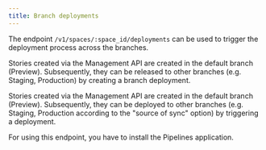```yaml
---
title: Branch deployments
---
```


The endpoint `/v1/spaces/:space_id/deployments` can be used to trigger the deployment process across the branches.

Stories created via the Management API are created in the default branch (Preview). Subsequently, they can be released to other branches (e.g. Staging, Production) by creating a branch deployment.

Stories created via the Management API are created in the default branch (Preview). Subsequently, they can be deployed to other branches (e.g. Staging, Production according to the "source of sync" option) by triggering a deployment.

For using this endpoint, you have to install the Pipelines application.
